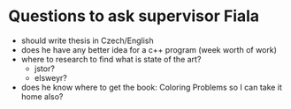 # Questions to ask supervisor Fiala

- should write thesis in Czech/English
- does he have any better idea for a c++ program (week worth of work)
- where to research to find what is state of the art?
  - jstor?
  - elsweyr?
- does he know where to get the book: Coloring Problems so I can take it home also?
